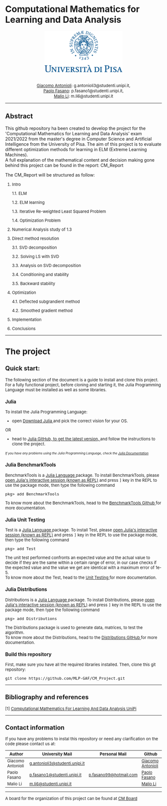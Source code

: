 # Computational Mathematics for Learning and Data Analysis

<p align = center>
<img src="unipiLogoCrop.png" width="250" />
</p>
<p align = center>
    <font size = 2>  
        <br> 
        <a href="https://github.com/Giacomo-Antonioli"> Giacomo Antonioli</a>: g.antonioli3@studenti.unipi.it, 
        <br> 
        <a href="https://github.com/PFasano99/">Paolo Fasano</a>:
        p.fasano1@studenti.unipi.it, 
        <br> <a href="https://github.com/xiaoli98">Malio Li</a>: m.li6@studenti.unipi.it
    </font>
</p>

---
## Abstract
This github repository ha been created to develop the project for the 'Computational Mathematics for Learning and Data Analysis' exam 2021/2022 from the master's degree in Computer Science and Artificial Intelligence from the University of Pisa.
The aim of this project is to evaluate different optimization methods for learning in ELM (Extreme Learning Machines).  
A full explanation of the mathematical content and decision making gone behind this project can be found in the report: CM_Report

The CM_Report will be structured as follow:

<font size = 2>

1. Intro

    1.1. ELM   

    1.2. ELM learning 

    1.3. Iterative Re-weighted Least Squared Problem

    1.4. Optimization Problem

2. Numerical Analysis study of 1.3 

3. Direct method resolution

    3.1. SVD decomposition

    3.2. Solving LS with SVD

    3.3. Analysis on SVD decomposition

    3.4. Conditioning and stability

    3.5. Backward stability    

4. Optimization

    4.1. Deflected subgrandient method

    4.2. Smoothed gradient method

5. Implementation
6. Conclusions

<font>

--- 
# The project
<p>

## Quick start: 


The following section of the document is a guide to install and clone this project.
For a fully functional project, before cloning and starting it, the Julia Programming Language must be installed as well as some libraries.

### Julia

To install the Julia Programming Language: 

- open <a href="https://julialang.org/downloads/"> Download Julia </a> and pick the correct vision for your OS.

OR  

- head to <a href="https://github.com/JuliaLang/julia"> Julia GitHub, to get the latest version, </a> and follow the instructions to clone the project.

<font size = 1.5> *If you have any problems using the Julia Programming Language, check the <a href="https://docs.julialang.org/en/v1/ "> Julia Documentation  </a>* </font>
</p>

### Julia BenchmarkTools

<p>
BenchmarkTools is a <a href="https://julialang.org"> Julia Language </a> package. 
To install BenchmarkTools, please <a href="https://docs.julialang.org/en/v1/manual/getting-started/">open    Julia's interactive session (known as REPL)</a> and press <kbd>]</kbd> key in the REPL to use the package mode, then type the following command
</p>

    pkg> add BenchmarkTools

To know more about the BenchmarkTools, head to the <a href="https://github.com/JuliaCI/BenchmarkTools.jl"> BenchmarkTools Github </a> for more documentation.

### Julia Unit Testing

<p>
Test is a <a href="https://julialang.org"> Julia Language </a> package. 
To install Test, please <a href="https://docs.julialang.org/en/v1/manual/getting-started/">open Julia's interactive session (known as REPL)</a> and press <kbd>]</kbd> key in the REPL to use the package mode, then type the following command
</p>

    pkg> add Test

The unit test performed confronts an expected value and the actual value to decide if they are the same within a certain range of error, in our case checks if the expected value and the value we get are identical with a maximum error of 1e-5.  
To know more about the Test, head to the <a href="https://docs.julialang.org/en/v1/stdlib/Test/"> Unit Testing </a> for more documentation.

### Julia Distributions

<p>
Distributions is a <a href="https://julialang.org"> Julia Language </a> package. 
To install Distributions, please <a href="https://docs.julialang.org/en/v1/manual/getting-started/">open Julia's interactive session (known as REPL)</a> and press <kbd>]</kbd> key in the REPL to use the package mode, then type the following command
</p>

    pkg> add Distributions

The Distributions package is used to generate data, matrices, to test the algorithm.  
To know more about the Distributions, head to the <a href="https://github.com/JuliaStats/Distributions.jl"> Distributions GitHub </a> for more documentation.

### Build this repository 
First, make sure you have all the required libraries installed. Then, clone this git repository:

    git clone https://github.com/MLP-GAF/CM_Project.git

--- 

## Bibliography and references 

[1] <a href="https://esami.unipi.it/esami2/programma.php?c=39132"> Computational Mathematics For Learning And Data Analysis UniPi </a>


---

## Contact information

If you have any problems to instal this repository or need any clarification on the code please contact us at: 

|Author             |University Mail                    | Personal Mail             | Github                                                   |
|-------------------|-----------------------------------|---------------------------|----------------------------------------------------------|
| Giacomo Antonioli | g.antonioli3@studenti.unipi.it    |                           | <a href="https://github.com/Giacomo-Antonioli"> Giacomo Antonioli</a> |
| Paolo Fasano      | p.fasano1@studenti.unipi.it       | p.fasano99@hotmail.com    | <a href="https://github.com/PFasano99/">Paolo Fasano</a> |
| Malio Li          | m.li6@studenti.unipi.it           |                           | <a href="https://github.com/xiaoli98">Malio Li</a>       |

---
A board for the organization of this project can be found at <a href="https://github.com/MLP-GAF/CM_Project/projects/1">CM Board</a>